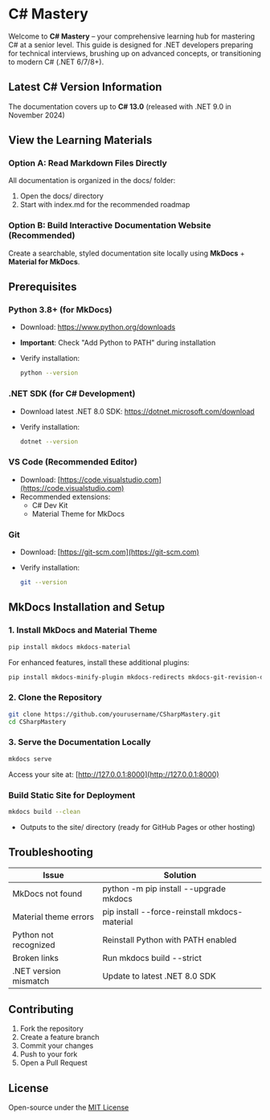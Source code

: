 # C# Mastery

Welcome to **C# Mastery** – your comprehensive learning hub for mastering C# at a senior level. This guide is designed for .NET developers preparing for technical interviews, brushing up on advanced concepts, or transitioning to modern C# (.NET 6/7/8+).

## Latest C# Version Information

The documentation covers up to **C# 13.0** (released with .NET 9.0 in November 2024)

## View the Learning Materials

### Option A: Read Markdown Files Directly

All documentation is organized in the docs/ folder:

1. Open the docs/ directory
2. Start with index.md for the recommended roadmap

### Option B: Build Interactive Documentation Website (Recommended)

Create a searchable, styled documentation site locally using **MkDocs** + **Material for MkDocs**.

## Prerequisites

### Python 3.8+ (for MkDocs)

- Download: <https://www.python.org/downloads>  
- **Important**: Check "Add Python to PATH" during installation  
- Verify installation:  

  ```bash
  python --version
  ```

### .NET SDK (for C# Development)

- Download latest .NET 8.0 SDK: <https://dotnet.microsoft.com/download>
- Verify installation:

  ```bash
  dotnet --version
  ```

### VS Code (Recommended Editor)

- Download: [https://code.visualstudio.com](https://code.visualstudio.com)
- Recommended extensions:
  - C# Dev Kit
  - Material Theme for MkDocs

### Git

- Download: [https://git-scm.com](https://git-scm.com)
- Verify installation:

  ```bash
  git --version
  ```

## MkDocs Installation and Setup

### 1. Install MkDocs and Material Theme

```bash
pip install mkdocs mkdocs-material
```

For enhanced features, install these additional plugins:

```bash
pip install mkdocs-minify-plugin mkdocs-redirects mkdocs-git-revision-date-plugin mkdocs-mermaid2-plugin
```

### 2. Clone the Repository

```bash
git clone https://github.com/yourusername/CSharpMastery.git
cd CSharpMastery
```

### 3. Serve the Documentation Locally

```bash
mkdocs serve
```

Access your site at: [http://127.0.0.1:8000](http://127.0.0.1:8000)

### Build Static Site for Deployment

```bash
mkdocs build --clean
```

- Outputs to the site/ directory (ready for GitHub Pages or other hosting)

## Troubleshooting

| Issue                 | Solution                                                             |
| --------------------- | -------------------------------------------------------------------- |
| MkDocs not found      | python -m pip install --upgrade mkdocs                             |
| Material theme errors | pip install --force-reinstall mkdocs-material                      |
| Python not recognized | Reinstall Python with PATH enabled                                   |
| Broken links          | Run mkdocs build --strict                                          |
| .NET version mismatch | Update to latest .NET 8.0 SDK                                        |

## Contributing

1. Fork the repository
2. Create a feature branch
3. Commit your changes
4. Push to your fork
5. Open a Pull Request

## License

Open-source under the [MIT License](LICENSE)
